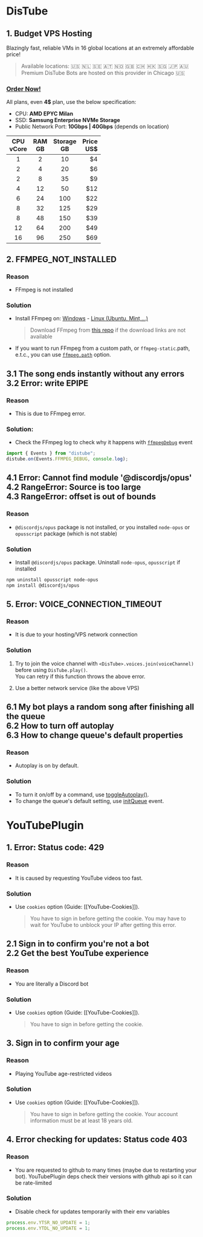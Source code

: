 # DisTube

## 1. Budget VPS Hosting

Blazingly fast, reliable VMs in 16 global locations at an extremely affordable price!

> Available locations: 🇺🇸 🇳🇱 🇸🇪 🇦🇹 🇳🇴 🇬🇧 🇨🇭 🇭🇰 🇸🇬 🇯🇵 🇦🇺\
> Premium DisTube Bots are hosted on this provider in Chicago 🇺🇸
> ​

### [Order Now!](https://skick.xyz/vps)

All plans, even **4$** plan, use the below specification:

- CPU: **AMD EPYC Milan**
- SSD: **Samsung Enterprise NVMe Storage**
- Public Network Port: **10Gbps | 40Gbps** (depends on location)

| CPU<br/>vCore | RAM<br/>GB | Storage<br/>GB | Price<br/>US$ |
| :-----------: | :--------: | :------------: | ------------: |
|       1       |     2      |       10       |            $4 |
|       2       |     4      |       20       |            $6 |
|       2       |     8      |       35       |            $9 |
|       4       |     12     |       50       |           $12 |
|       6       |     24     |      100       |           $22 |
|       8       |     32     |      125       |           $29 |
|       8       |     48     |      150       |           $39 |
|      12       |     64     |      200       |           $49 |
|      16       |     96     |      250       |           $69 |

## 2. FFMPEG_NOT_INSTALLED

### Reason

- FFmpeg is not installed

### Solution

- Install FFmpeg on: [Windows](http://blog.gregzaal.com/how-to-install-ffmpeg-on-windows/) - [Linux (Ubuntu, Mint,...)](https://www.tecmint.com/install-ffmpeg-in-linux/)
  > Download FFmpeg from [this repo](https://github.com/BtbN/FFmpeg-Builds/releases) if the download links are not available
- If you want to run FFmpeg from a custom path, or `ffmpeg-static`.path, e.t.c., you can use [`ffmpeg.path`](https://distube.js.org/types/DisTubeOptions.html) option.

## 3.1 The song ends instantly without any errors<br/>3.2 Error: write EPIPE

### Reason

- This is due to FFmpeg error.

### Solution:

- Check the FFmpeg log to check why it happens with [`ffmpegDebug`](https://distube.js.org/classes/DisTube.html#ffmpegDebug) event

```ts
import { Events } from "distube";
distube.on(Events.FFMPEG_DEBUG, console.log);
```

## 4.1 Error: Cannot find module '@discordjs/opus'<br/>4.2 RangeError: Source is too large<br/>4.3 RangeError: offset is out of bounds

### Reason

- `@discordjs/opus` package is not installed, or you installed `node-opus` or `opusscript` package (which is not stable)

### Solution

- Install `@discordjs/opus` package. Uninstall `node-opus`, `opusscript` if installed

```sh
npm uninstall opusscript node-opus
npm install @discordjs/opus
```

## 5. Error: VOICE_CONNECTION_TIMEOUT

### Reason

- It is due to your hosting/VPS network connection

### Solution

1. Try to join the voice channel with `<DisTube>.voices.join(voiceChannel)` before using `DisTube.play()`.\
   You can retry if this function throws the above error.

2. Use a better network service (like the above VPS)

## 6.1 My bot plays a random song after finishing all the queue<br/>6.2 How to turn off autoplay<br/>6.3 How to change queue's default properties

### Reason

- Autoplay is on by default.

### Solution

- To turn it on/off by a command, use [toggleAutoplay()](https://distube.js.org/#/docs/DisTube/main/class/DisTube?scrollTo=toggleAutoplay).
- To change the queue's default setting, use [initQueue](https://distube.js.org/#/docs/DisTube/main/class/DisTube?scrollTo=e-initQueue) event.

# YouTubePlugin

## 1. Error: Status code: 429

### Reason

- It is caused by requesting YouTube videos too fast.

### Solution

- Use `cookies` option (Guide: [[YouTube-Cookies]]).
  > You have to sign in before getting the cookie.
  > You may have to wait for YouTube to unblock your IP after getting this error.

## 2.1 Sign in to confirm you're not a bot<br/>2.2 Get the best YouTube experience

### Reason

- You are literally a Discord bot

### Solution

- Use `cookies` option (Guide: [[YouTube-Cookies]]).
  > You have to sign in before getting the cookie.

## 3. Sign in to confirm your age

### Reason

- Playing YouTube age-restricted videos

### Solution

- Use `cookies` option (Guide: [[YouTube-Cookies]]).
  > You have to sign in before getting the cookie.
  > Your account information must be at least 18 years old.

## 4. Error checking for updates: Status code 403

### Reason

- You are requested to github to many times (maybe due to restarting your bot). YouTubePlugin deps check their versions with github api so it can be rate-limited

### Solution

- Disable check for updates temporarily with their env variables

```ts
process.env.YTSR_NO_UPDATE = 1;
process.env.YTDL_NO_UPDATE = 1;
```
